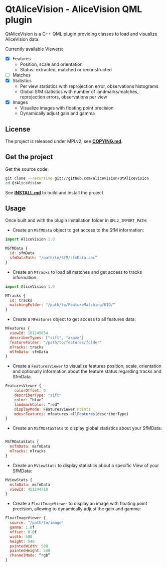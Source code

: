 # QtAliceVision - AliceVision QML plugin

QtAliceVision is a C++ QML plugin providing classes to load and visualize AliceVision data.

Currently available Viewers:
  - [X] Features 
    - Position, scale and orientation 
    - Status: extracted, matched or reconstructed 
  - [ ] Matches 
  - [X] Statistics 
    - Per view statistics with reprojection error, observations histograms 
    - Global SfM statistics with number of landmarks/matches, reprojection errors, observations per view 
  - [X] Images 
    - Visualize images with floating point precision 
    - Dynamically adjust gain and gamma


## License

The project is released under MPLv2, see [**COPYING.md**](COPYING.md).


## Get the project

Get the source code:
```bash
git clone --recursive git://github.com/alicevision/QtAliceVision
cd QtAliceVision
```
See [**INSTALL.md**](INSTALL.md) to build and install the project.


## Usage

Once built and with the plugin installation folder in `QML2_IMPORT_PATH`:

 - Create an `MSfMData` object to get access to the SfM information:

```js
import AliceVision 1.0

MSfMData {
  id: sfmData
  sfmDataPath: "/path/to/SfM/sfmData.abc”
}
```

 - Create an `MTracks` to load all matches and get access to tracks information:

```js
import AliceVision 1.0

MTracks {
  id: tracks
  matchingFolder: "/path/to/FeatureMatching/UID/”
}
```

 - Create a `MFeatures` object to get access to all features data:

```js
MFeatures {
  viewId: 101245654
  describerTypes: ["sift", "akaze"]
  featureFolder: "/path/to/features/folder"
  mTracks: tracks
  mSfmData: sfmData
}
```

 - Create a `FeaturesViewer` to visualize features position, scale, orientation and optionally information about the feature status regarding tracks and SfmData.

```js
FeaturesViewer {
    colorOffset: 0
    describerType: "sift"
    color: “blue”
    landmarkColor: “red”
    displayMode: FeaturesViewer.Points
    mdescFeatures: mfeatures.allFeatures(describerType)
}
```

 - Create an `MSfMDataStats` to display global statistics about your SfMData:

```js

MSfMDataStats {
  msfmData: msfmData
  mTracks: mTracks
}
```

 - Create an `MViewStats` to display statistics about a specific View of your SfMData:

```js
MViewStats {
  msfmData: msfmData
  viewId: 451244710
}
```

 - Create a `FloatImageViewer` to display an image with floating point precision, allowing to dynamically adjust the gain and gamma:

```js
FloatImageViewer {
  source: "/path/to/image"
  gamma: 1.0f
  offset: 0.0f
  width: 500
  height: 540
  paintedWidth: 500
  paintedHeight: 540
  channelMode: “rgb”
}
```

